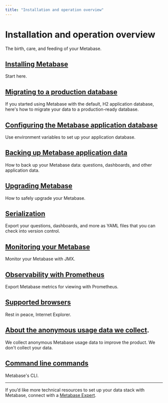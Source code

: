 ```yaml
---
title: "Installation and operation overview"
---
```


# Installation and operation overview

The birth, care, and feeding of your Metabase.

## [Installing Metabase](./installing-metabase.md)

Start here.

## [Migrating to a production database](./migrating-from-h2.md)

If you started using Metabase with the default, H2 application database, here's how to migrate your data to a production-ready database.

## [Configuring the Metabase application database](./configuring-application-database.md)

Use environment variables to set up your application database.

## [Backing up Metabase application data](./backing-up-metabase-application-data.md)

How to back up your Metabase data: questions, dashboards, and other application data.

## [Upgrading Metabase](upgrading-metabase.md)

How to safely upgrade your Metabase.

## [Serialization](./serialization.md)

Export your questions, dashboards, and more as YAML files that you can check into version control.

## [Monitoring your Metabase](./monitoring-metabase.md)

Monitor your Metabase with JMX.

## [Observability with Prometheus](./observability-with-prometheus.md)

Export Metabase metrics for viewing with Prometheus.

## [Supported browsers](./supported-browsers.md)

Rest in peace, Internet Explorer.

## [About the anonymous usage data we collect](./information-collection.md).

We collect anonymous Metabase usage data to improve the product. We don't collect your data.

## [Command line commands](./commands.md)

Metabase's CLI.

---

If you’d like more technical resources to set up your data stack with Metabase, connect with a [Metabase Expert](https://www.metabase.com/partners/).

